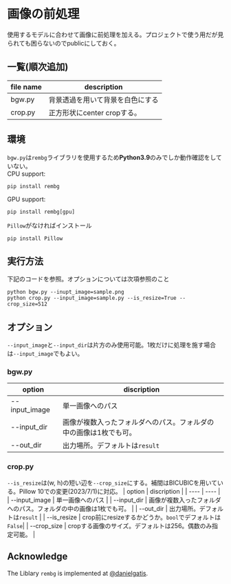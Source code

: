 # 画像の前処理

使用するモデルに合わせて画像に前処理を加える。プロジェクトで使う用だが見られても困らないのでpublicにしておく。

## 一覧(順次追加)
|  file name  |  description  |
| ---- | ---- |
| bgw.py | 背景透過を用いて背景を白色にする |
| crop.py | 正方形状にcenter cropする。|


## 環境
`bgw.py`は`rembg`ライブラリを使用するため**Python3.9**のみでしか動作確認をしていない。
<br>
CPU support:
```
pip install rembg
```

GPU support:
```
pip install rembg[gpu]
```

`Pillow`がなければインストール
```
pip install Pillow
```

## 実行方法
下記のコードを参照。オプションについては次項参照のこと
```
python bgw.py --inupt_image=sample.png
python crop.py --input_image=sample.py --is_resize=True --crop_size=512
```

## オプション
`--input_image`と`--input_dir`は片方のみ使用可能。1枚だけに処理を施す場合は`--input_image`でもよい。

### bgw.py

|  option  |  discription  |
| ---- | ---- |
|  --input_image  |  単一画像へのパス  |
|  --input_dir  |  画像が複数入ったフォルダへのパス。フォルダの中の画像は1枚でも可。  |
|  --out_dir    |  出力場所。デフォルトは`result`  |

### crop.py
`--is_resize`は(w, h)の短い辺を`--crop_size`にする。補間はBICUBICを用いている。Pillow 10での変更(2023/7/1)に対応。
|  option  |  discription  |
| ---- | ---- |
|  --input_image  |  単一画像へのパス  |
|  --input_dir  |  画像が複数入ったフォルダへのパス。フォルダの中の画像は1枚でも可。  |
|  --out_dir    |  出力場所。デフォルトは`result`  |
|  --is_resize  |  crop前にresizeするかどうか。`bool`でデフォルトは`False`|
|  --crop_size  |  cropする画像のサイズ。デフォルトは256。偶数のみ指定可能。 |

## Acknowledge 
The Liblary `rembg` is implemented at [@danielgatis](https://github.com/danielgatis/rembg). 
